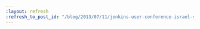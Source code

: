 ```yaml
---
:layout: refresh
:refresh_to_post_id: "/blog/2013/07/11/jenkins-user-conference-israel-summary"
---
```


